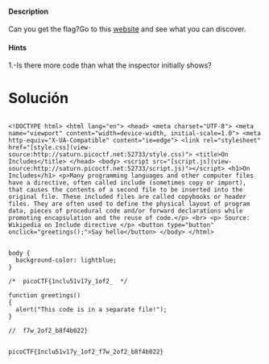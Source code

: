 
#### Description

Can you get the flag?Go to this [website](http://saturn.picoctf.net:52733/) and see what you can discover.


#### Hints 
1.-Is there more code than what the inspector initially shows?

# Solución

```

<!DOCTYPE html> <html lang="en"> <head> <meta charset="UTF-8"> <meta name="viewport" content="width=device-width, initial-scale=1.0"> <meta http-equiv="X-UA-Compatible" content="ie=edge"> <link rel="stylesheet" href="[style.css](view-source:http://saturn.picoctf.net:52733/style.css)"> <title>On Includes</title> </head> <body> <script src="[script.js](view-source:http://saturn.picoctf.net:52733/script.js)"></script> <h1>On Includes</h1> <p>Many programming languages and other computer files have a directive, often called include (sometimes copy or import), that causes the contents of a second file to be inserted into the original file. These included files are called copybooks or header files. They are often used to define the physical layout of program data, pieces of procedural code and/or forward declarations while promoting encapsulation and the reuse of code.</p> <br> <p> Source: Wikipedia on Include directive </p> <button type="button" onclick="greetings();">Say hello</button> </body> </html>


body {
  background-color: lightblue;
}

/*  picoCTF{1nclu51v17y_1of2_  */

function greetings()
{
  alert("This code is in a separate file!");
}

//  f7w_2of2_b8f4b022}


picoCTF{1nclu51v17y_1of2_f7w_2of2_b8f4b022}

```